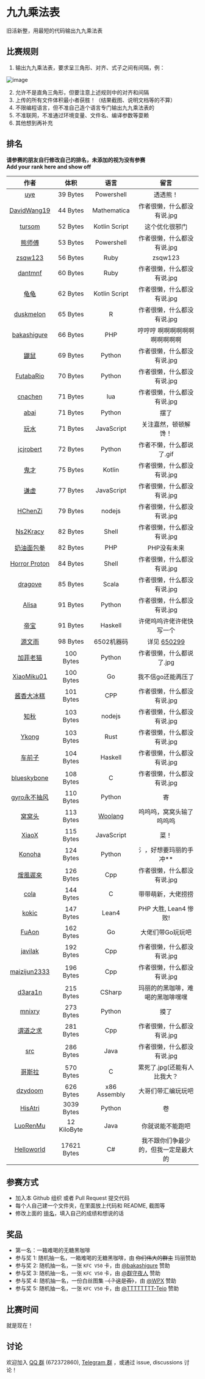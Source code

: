 # 九九乘法表

旧活新整，用最短的代码输出九九乘法表

## 比赛规则

1. 输出九九乘法表，要求呈三角形、对齐、式子之间有间隔，例：

  ![image](https://user-images.githubusercontent.com/18511905/228529653-f2031cc6-61dd-4be7-8a86-f06980b84031.png)

2. 允许不是直角三角形，但要注意上述规则中的对齐和间隔
3. 上传的所有文件体积最小者获胜！（结果截图、说明文档等的不算）
4. 不限编程语言，但不准自己造个语言专门输出九九乘法表的
5. 不准联网，不准通过环境变量、文件名、编译参数等耍赖
6. 其他想到再补充

## 排名

**请参赛的朋友自行修改自己的排名，未添加的视为没有参赛**  
**Add your rank here and show off**

|                             作者                             |   体积    |       语言        |                             留言                                            |
| :----------------------------------------------------------: | :-------: | :--------------: | :------------------------------------------------------------------------: |
| [uye](uye)                                                   |  39 Bytes  | Powershell      | 透透熊！ |
| [DavidWang19](DavidWang19)                                   |  44 Bytes | Mathematica      | 作者很懒，什么都没有说.jpg |
| [tursom](tursom)                                             | 52 Bytes  | Kotlin Script       | 这个优化很邪门 |
| [熊师傅](otakuma)                                             | 53 Bytes  | Powershell       | 作者很懒，什么都没有说.jpg |
| [zsqw123](zsqw123)                                             | 56 Bytes  | Ruby       | zsqw123 |
| [dantmnf](dantmnf)                                            | 60 Bytes  | Ruby            | 作者很懒，什么都没有说.jpg |
| [龟龟](guigui)                                                |  62 Bytes | Kotlin Script    | 作者很懒，什么都没有说.jpg |
| [duskmelon](duskmelon)                                        | 65 Bytes  | R               | 作者很懒，什么都没有说.jpg |
| [bakashigure](bakashigure)                                    | 66 Bytes   | PHP             | 哼哼哼 啊啊啊啊啊啊啊啊啊啊啊 |
| [鼹鼠](鼹鼠)                                                   |  69 Bytes  | Python        | 作者很懒，什么都没有说.jpg |
| [FutabaRio](FutabaRio)                                        |  70 Bytes  | Python        | 作者很懒，什么都没有说.jpg |
| [cnachen](cnachen)                                            |  71 Bytes | lua             | 作者很懒，什么都没有说.jpg |
| [abai](abai)                                                  | 71 Bytes  | Python          | 摆了 |
| [玩水](玩水)                                                   | 71 Bytes  | JavaScript      | 关注嘉然，顿顿解馋！ |
| [jcjrobert](jcjrobert)                                        | 72 Bytes  | Python          | 作者不懒，什么都说了.gif |
| [鬼才](鬼才)                                                   |  75 Bytes | Kotlin          | 作者很懒，什么都没有说.jpg  |
| [谦虚](谦虚)                                                  |  77 Bytes  | JavaScript          | 作者很懒，什么都没有说.jpg |
| [HChenZi](HChenZi)                                            |  79 Bytes  | nodejs         | 作者很懒，什么都没有说.jpg |
| [Ns2Kracy](Ns2Kracy)                                          |  82 Bytes  | Shell          | 作者很懒，什么都没有说.jpg |
| [奶油面包拳](奶油面包拳)                                        | 82 Bytes   | PHP            | PHP没有未来               |
| [Horror Proton](horror-prpton)                                | 84 Bytes   | Shell            | 作者很懒，什么都没有说.jpg |
| [dragove](dragove)                                            | 85 Bytes   | Scala          | 作者很懒，什么都没有说.jpg |
| [Alisa](Alisa)                                                |  91 Bytes  | Python         | 作者很懒，什么都没有说.jpg |
| [帝宝](帝宝)                                                  |  91 Bytes  | Haskell         | 许佬呜呜许佬许佬快写一个|
| [源文雨](fumiama)                                                  |  98 Bytes  | 6502机器码         | 详见 [650299](https://github.com/fumiama/650299)|
| [加菲老猫](GarfieldTheOldCat)                                  |  100 Bytes  | Python        | 作者很懒，什么都说了.jpg |
| [XiaoMiku01](XiaoMiku01)                                  |  100 Bytes  | Go        | 我不信go还能再压了 |
| [酱香大冰糕](酱香大冰糕)                                        |  101 Bytes  | CPP               | 作者很懒，什么都没有说.jpg |
| [知秋](知秋)                                                  |  103 Bytes  | nodejs          | 作者很懒，什么都没有说.jpg |
| [Ykong](Ykong)                                                |  103 Bytes  | Rust           | 作者很懒，什么都没有说.jpg |
| [车前子](车前子)                                                |  104 Bytes  | Haskell           | 作者很懒，什么都没有说.jpg |
| [blueskybone](blueskybone)                                   |  108 Bytes  | C               | 作者很懒，什么都没有说.jpg |
| [gyro永不抽风](gyro永不抽风)                                   |  110 Bytes  | Python           | 寄                      |
| [窝窝头](mr_cino)                                             |  113 Bytes  | [Woolang](https://github.com/cinogama/woolang) | 呜呜呜，窝窝头输了呜呜呜 |
| [XiaoX](XiaoX)                                                | 115 Bytes | JavaScript        | 菜！                  |
| [Konoha](Konoha)                                              | 124 Bytes | Python            | 氵，好想要玛丽的手冲** |
| [煖風遲來](煖風遲來)                                           |  126 Bytes  | Cpp             | 作者很懒，什么都没有说.jpg |
| [cola](cola)                                                 |  144 Bytes  | C                | 带带萌新，大佬捞捞 |
| [kokic](kokic)                                               |  147 Bytes  | Lean4            | PHP 大胜, Lean4 惨败! | 
| [FuAon](FuAon)                                                 |  162 Bytes  | Go                | 大佬们带Go玩玩吧 |
| [javilak](javilak)                                           |  192 Bytes  | Cpp                | 作者很懒，什么都没有说.jpg | 
| [maizijun2333](麦子)                                           |  196 Bytes  | Cpp                | 作者很懒，什么都没有说.jpg | 
| [d3ara1n](d3ara1n)                                           |  215 Bytes  | CSharp           | 玛丽的的黑咖啡，难喝的黑咖啡嘿嘿 |
| [mnixry](mnixry)                                              |  273 Bytes  | Python        | 摸了 |
| [谓道之求](谓道之求)                                           |  281 Bytes  | Cpp             | 作者很懒，什么都没有说.jpg |
| [src](src)                                                   | 286 Bytes  | Java             | 作者很懒，什么都没有说.jpg |
| [哥斯拉](哥斯拉)                                              |  570 Bytes  | C                | 累死了.jpg(还能有人比我大？ |
| [dzydoom](dzydoom)                                              |  626 Bytes  | x86 Assembly               | 大哥们带汇编玩玩吧|
| [HisAtri](HisAtri)                                         |  3039 Bytes |Python           | 卷 |
| [LuoRenMu](Luorenmu)                                         |  12 KiloByte | Java           | 你就说能不能跑吧 |
| [Helloworld](Helloworld)                                     | 17621 Bytes | C#               | 我不跟你们争最少的，但我一定是最大的 |

## 参赛方式

- 加入本 Github 组织 或者 Pull Request 提交代码
- 每个人自己建一个文件夹，在里面放上代码和 README, 截图等
- 修改上面的 [排名](#排名)，填入自己的成绩和想说的话

## 奖品

- 第一名：一箱难喝的无糖黑咖啡
- 参与奖 1: 随机抽一名，一箱难喝的无糖黑咖啡，由 ~~你们伟大的群主~~ 玛丽赞助
- 参与奖 2: 随机抽一名，一张 `KFC V50` 卡，由 [@bakashigure](bakashigure) 赞助
- 参与奖 3: 随机抽一名，一张 `KFC V50` 卡，由 [@群守夜人](https://github.com/nvkou) 赞助
- 参与奖 4: 随机抽一名，一份白丝图集 ~~（？这是否）~~，由 [@WPX](https://github.com/WWPXX233) 赞助
- 参与奖 5: 随机抽一名，一张 `KFC V50` 卡，由 [@TTTTTTTT-Teio](https://github.com/TTTTTTTT-Teio) 赞助

## 比赛时间

就是现在！

## 讨论

欢迎加入 [QQ 群](https://jq.qq.com/?_wv=1027&k=8aBWumWU) (672372860), [Telegram 群](https://t.me/+NjDljiDRrpI4NTU1) ，或通过 issue, discussions 讨论！
